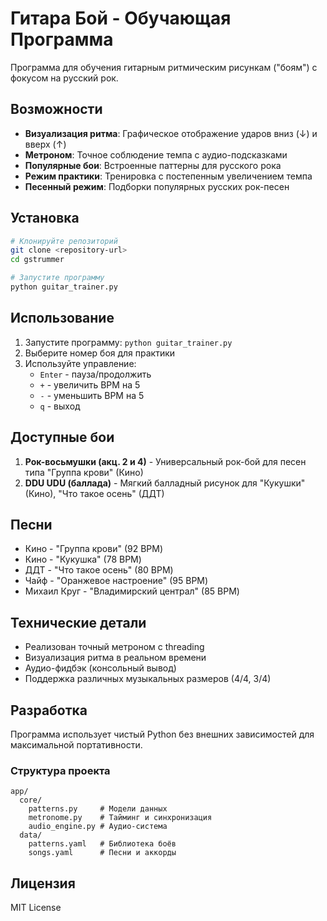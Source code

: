 # Гитара Бой - Обучающая Программа

Программа для обучения гитарным ритмическим рисункам ("боям") с фокусом на русский рок.

## Возможности

- **Визуализация ритма**: Графическое отображение ударов вниз (↓) и вверх (↑)
- **Метроном**: Точное соблюдение темпа с аудио-подсказками
- **Популярные бои**: Встроенные паттерны для русского рока
- **Режим практики**: Тренировка с постепенным увеличением темпа
- **Песенный режим**: Подборки популярных русских рок-песен

## Установка

```bash
# Клонируйте репозиторий
git clone <repository-url>
cd gstrummer

# Запустите программу
python guitar_trainer.py
```

## Использование

1. Запустите программу: `python guitar_trainer.py`
2. Выберите номер боя для практики
3. Используйте управление:
   - `Enter` - пауза/продолжить
   - `+` - увеличить BPM на 5
   - `-` - уменьшить BPM на 5
   - `q` - выход

## Доступные бои

1. **Рок-восьмушки (акц. 2 и 4)** - Универсальный рок-бой для песен типа "Группа крови" (Кино)
2. **DDU UDU (баллада)** - Мягкий балладный рисунок для "Кукушки" (Кино), "Что такое осень" (ДДТ)

## Песни

- Кино - "Группа крови" (92 BPM)
- Кино - "Кукушка" (78 BPM) 
- ДДТ - "Что такое осень" (80 BPM)
- Чайф - "Оранжевое настроение" (95 BPM)
- Михаил Круг - "Владимирский централ" (85 BPM)

## Технические детали

- Реализован точный метроном с threading
- Визуализация ритма в реальном времени
- Аудио-фидбэк (консольный вывод)
- Поддержка различных музыкальных размеров (4/4, 3/4)

## Разработка

Программа использует чистый Python без внешних зависимостей для максимальной портативности.

### Структура проекта

```
app/
  core/
    patterns.py     # Модели данных
    metronome.py    # Тайминг и синхронизация
    audio_engine.py # Аудио-система
  data/
    patterns.yaml   # Библиотека боёв
    songs.yaml      # Песни и аккорды
```

## Лицензия

MIT License